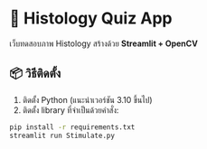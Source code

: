 # 🧠 Histology Quiz App

เว็บทดสอบภาพ Histology สร้างด้วย **Streamlit + OpenCV**

## 📦 วิธีติดตั้ง

1. ติดตั้ง Python (แนะนำเวอร์ชัน 3.10 ขึ้นไป)
2. ติดตั้ง library ที่จำเป็นด้วยคำสั่ง:

```bash
pip install -r requirements.txt
streamlit run Stimulate.py

